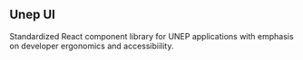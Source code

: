 ## Unep UI

Standardized React component library for UNEP applications with emphasis on developer ergonomics and accessibiility.
